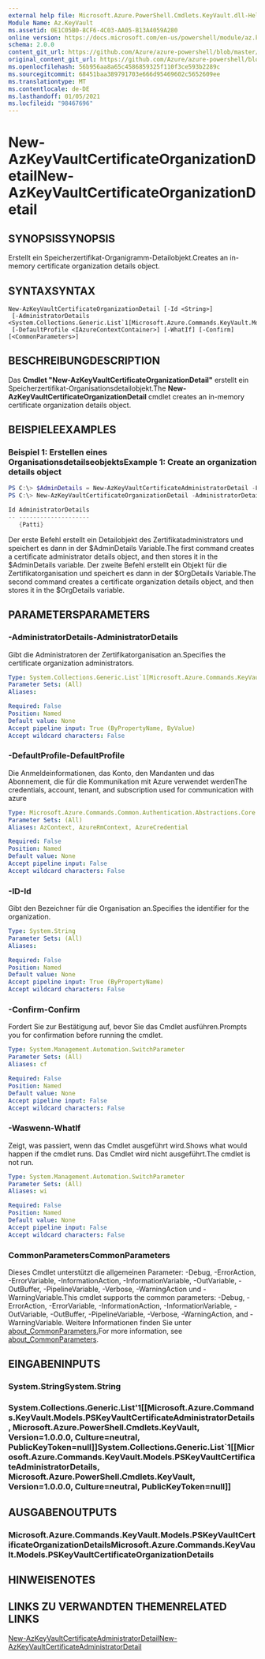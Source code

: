 ```yaml
---
external help file: Microsoft.Azure.PowerShell.Cmdlets.KeyVault.dll-Help.xml
Module Name: Az.KeyVault
ms.assetid: 0E1C05B0-8CF6-4C03-AA05-B13A4059A280
online version: https://docs.microsoft.com/en-us/powershell/module/az.keyvault/new-azkeyvaultcertificateorganizationdetail
schema: 2.0.0
content_git_url: https://github.com/Azure/azure-powershell/blob/master/src/KeyVault/KeyVault/help/New-AzKeyVaultCertificateOrganizationDetail.md
original_content_git_url: https://github.com/Azure/azure-powershell/blob/master/src/KeyVault/KeyVault/help/New-AzKeyVaultCertificateOrganizationDetail.md
ms.openlocfilehash: 56b956aa8a65c4586859325f110f3ce593b2289c
ms.sourcegitcommit: 68451baa389791703e666d95469602c5652609ee
ms.translationtype: MT
ms.contentlocale: de-DE
ms.lasthandoff: 01/05/2021
ms.locfileid: "98467696"
---
```

# <span data-ttu-id="543a2-101">New-AzKeyVaultCertificateOrganizationDetail</span><span class="sxs-lookup"><span data-stu-id="543a2-101">New-AzKeyVaultCertificateOrganizationDetail</span></span>

## <span data-ttu-id="543a2-102">SYNOPSIS</span><span class="sxs-lookup"><span data-stu-id="543a2-102">SYNOPSIS</span></span>
<span data-ttu-id="543a2-103">Erstellt ein Speicherzertifikat-Organigramm-Detailobjekt.</span><span class="sxs-lookup"><span data-stu-id="543a2-103">Creates an in-memory certificate organization details object.</span></span>

## <span data-ttu-id="543a2-104">SYNTAX</span><span class="sxs-lookup"><span data-stu-id="543a2-104">SYNTAX</span></span>

```
New-AzKeyVaultCertificateOrganizationDetail [-Id <String>]
 [-AdministratorDetails <System.Collections.Generic.List`1[Microsoft.Azure.Commands.KeyVault.Models.PSKeyVaultCertificateAdministratorDetails]>]
 [-DefaultProfile <IAzureContextContainer>] [-WhatIf] [-Confirm] [<CommonParameters>]
```

## <span data-ttu-id="543a2-105">BESCHREIBUNG</span><span class="sxs-lookup"><span data-stu-id="543a2-105">DESCRIPTION</span></span>
<span data-ttu-id="543a2-106">Das **Cmdlet "New-AzKeyVaultCertificateOrganizationDetail"** erstellt ein Speicherzertifikat-Organisationsdetailobjekt.</span><span class="sxs-lookup"><span data-stu-id="543a2-106">The **New-AzKeyVaultCertificateOrganizationDetail** cmdlet creates an in-memory certificate organization details object.</span></span>

## <span data-ttu-id="543a2-107">BEISPIELE</span><span class="sxs-lookup"><span data-stu-id="543a2-107">EXAMPLES</span></span>

### <span data-ttu-id="543a2-108">Beispiel 1: Erstellen eines Organisationsdetailseobjekts</span><span class="sxs-lookup"><span data-stu-id="543a2-108">Example 1: Create an organization details object</span></span>
```powershell
PS C:\> $AdminDetails = New-AzKeyVaultCertificateAdministratorDetail -FirstName "Patti" -LastName "Fuller" -EmailAddress "Patti.Fuller@contoso.com" -PhoneNumber "1234567890"
PS C:\> New-AzKeyVaultCertificateOrganizationDetail -AdministratorDetails $AdminDetails

Id AdministratorDetails
-- --------------------
   {Patti}
```

<span data-ttu-id="543a2-109">Der erste Befehl erstellt ein Detailobjekt des Zertifikatadministrators und speichert es dann in der $AdminDetails Variable.</span><span class="sxs-lookup"><span data-stu-id="543a2-109">The first command creates a certificate administrator details object, and then stores it in the $AdminDetails variable.</span></span>
<span data-ttu-id="543a2-110">Der zweite Befehl erstellt ein Objekt für die Zertifikatorganisation und speichert es dann in der $OrgDetails Variable.</span><span class="sxs-lookup"><span data-stu-id="543a2-110">The second command creates a certificate organization details object, and then stores it in the $OrgDetails variable.</span></span>

## <span data-ttu-id="543a2-111">PARAMETERS</span><span class="sxs-lookup"><span data-stu-id="543a2-111">PARAMETERS</span></span>

### <span data-ttu-id="543a2-112">-AdministratorDetails</span><span class="sxs-lookup"><span data-stu-id="543a2-112">-AdministratorDetails</span></span>
<span data-ttu-id="543a2-113">Gibt die Administratoren der Zertifikatorganisation an.</span><span class="sxs-lookup"><span data-stu-id="543a2-113">Specifies the certificate organization administrators.</span></span>

```yaml
Type: System.Collections.Generic.List`1[Microsoft.Azure.Commands.KeyVault.Models.PSKeyVaultCertificateAdministratorDetails]
Parameter Sets: (All)
Aliases:

Required: False
Position: Named
Default value: None
Accept pipeline input: True (ByPropertyName, ByValue)
Accept wildcard characters: False
```

### <span data-ttu-id="543a2-114">-DefaultProfile</span><span class="sxs-lookup"><span data-stu-id="543a2-114">-DefaultProfile</span></span>
<span data-ttu-id="543a2-115">Die Anmeldeinformationen, das Konto, den Mandanten und das Abonnement, die für die Kommunikation mit Azure verwendet werden</span><span class="sxs-lookup"><span data-stu-id="543a2-115">The credentials, account, tenant, and subscription used for communication with azure</span></span>

```yaml
Type: Microsoft.Azure.Commands.Common.Authentication.Abstractions.Core.IAzureContextContainer
Parameter Sets: (All)
Aliases: AzContext, AzureRmContext, AzureCredential

Required: False
Position: Named
Default value: None
Accept pipeline input: False
Accept wildcard characters: False
```

### <span data-ttu-id="543a2-116">-ID</span><span class="sxs-lookup"><span data-stu-id="543a2-116">-Id</span></span>
<span data-ttu-id="543a2-117">Gibt den Bezeichner für die Organisation an.</span><span class="sxs-lookup"><span data-stu-id="543a2-117">Specifies the identifier for the organization.</span></span>

```yaml
Type: System.String
Parameter Sets: (All)
Aliases:

Required: False
Position: Named
Default value: None
Accept pipeline input: True (ByPropertyName)
Accept wildcard characters: False
```

### <span data-ttu-id="543a2-118">-Confirm</span><span class="sxs-lookup"><span data-stu-id="543a2-118">-Confirm</span></span>
<span data-ttu-id="543a2-119">Fordert Sie zur Bestätigung auf, bevor Sie das Cmdlet ausführen.</span><span class="sxs-lookup"><span data-stu-id="543a2-119">Prompts you for confirmation before running the cmdlet.</span></span>

```yaml
Type: System.Management.Automation.SwitchParameter
Parameter Sets: (All)
Aliases: cf

Required: False
Position: Named
Default value: None
Accept pipeline input: False
Accept wildcard characters: False
```

### <span data-ttu-id="543a2-120">-Waswenn</span><span class="sxs-lookup"><span data-stu-id="543a2-120">-WhatIf</span></span>
<span data-ttu-id="543a2-121">Zeigt, was passiert, wenn das Cmdlet ausgeführt wird.</span><span class="sxs-lookup"><span data-stu-id="543a2-121">Shows what would happen if the cmdlet runs.</span></span>
<span data-ttu-id="543a2-122">Das Cmdlet wird nicht ausgeführt.</span><span class="sxs-lookup"><span data-stu-id="543a2-122">The cmdlet is not run.</span></span>

```yaml
Type: System.Management.Automation.SwitchParameter
Parameter Sets: (All)
Aliases: wi

Required: False
Position: Named
Default value: None
Accept pipeline input: False
Accept wildcard characters: False
```

### <span data-ttu-id="543a2-123">CommonParameters</span><span class="sxs-lookup"><span data-stu-id="543a2-123">CommonParameters</span></span>
<span data-ttu-id="543a2-124">Dieses Cmdlet unterstützt die allgemeinen Parameter: -Debug, -ErrorAction, -ErrorVariable, -InformationAction, -InformationVariable, -OutVariable, -OutBuffer, -PipelineVariable, -Verbose, -WarningAction und -WarningVariable.</span><span class="sxs-lookup"><span data-stu-id="543a2-124">This cmdlet supports the common parameters: -Debug, -ErrorAction, -ErrorVariable, -InformationAction, -InformationVariable, -OutVariable, -OutBuffer, -PipelineVariable, -Verbose, -WarningAction, and -WarningVariable.</span></span> <span data-ttu-id="543a2-125">Weitere Informationen finden Sie unter [about_CommonParameters.](http://go.microsoft.com/fwlink/?LinkID=113216)</span><span class="sxs-lookup"><span data-stu-id="543a2-125">For more information, see [about_CommonParameters](http://go.microsoft.com/fwlink/?LinkID=113216).</span></span>

## <span data-ttu-id="543a2-126">EINGABEN</span><span class="sxs-lookup"><span data-stu-id="543a2-126">INPUTS</span></span>

### <span data-ttu-id="543a2-127">System.String</span><span class="sxs-lookup"><span data-stu-id="543a2-127">System.String</span></span>

### <span data-ttu-id="543a2-128">System.Collections.Generic.List'1[[Microsoft.Azure.Commands.KeyVault.Models.PSKeyVaultCertificateAdministratorDetails, Microsoft.Azure.PowerShell.Cmdlets.KeyVault, Version=1.0.0.0, Culture=neutral, PublicKeyToken=null]]</span><span class="sxs-lookup"><span data-stu-id="543a2-128">System.Collections.Generic.List\`1[[Microsoft.Azure.Commands.KeyVault.Models.PSKeyVaultCertificateAdministratorDetails, Microsoft.Azure.PowerShell.Cmdlets.KeyVault, Version=1.0.0.0, Culture=neutral, PublicKeyToken=null]]</span></span>

## <span data-ttu-id="543a2-129">AUSGABEN</span><span class="sxs-lookup"><span data-stu-id="543a2-129">OUTPUTS</span></span>

### <span data-ttu-id="543a2-130">Microsoft.Azure.Commands.KeyVault.Models.PSKeyVaultCertificateOrganizationDetails</span><span class="sxs-lookup"><span data-stu-id="543a2-130">Microsoft.Azure.Commands.KeyVault.Models.PSKeyVaultCertificateOrganizationDetails</span></span>

## <span data-ttu-id="543a2-131">HINWEISE</span><span class="sxs-lookup"><span data-stu-id="543a2-131">NOTES</span></span>

## <span data-ttu-id="543a2-132">LINKS ZU VERWANDTEN THEMEN</span><span class="sxs-lookup"><span data-stu-id="543a2-132">RELATED LINKS</span></span>

[<span data-ttu-id="543a2-133">New-AzKeyVaultCertificateAdministratorDetail</span><span class="sxs-lookup"><span data-stu-id="543a2-133">New-AzKeyVaultCertificateAdministratorDetail</span></span>](./New-AzKeyVaultCertificateAdministratorDetail.md)

